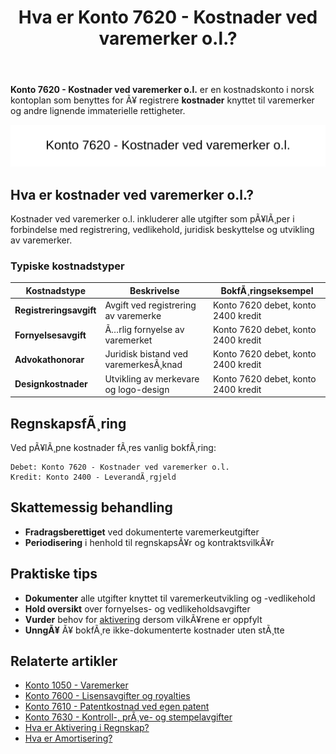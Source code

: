 ﻿---
title: "Hva er Konto 7620 - Kostnader ved varemerker o.l.?"
meta_title: "7620-kostnader-ved-varemerker-o-l"
meta_description: '**Konto 7620 - Kostnader ved varemerker o.l.** er en kostnadskonto i norsk kontoplan som benyttes for Ã¥ registrere **kostnader** knyttet til varemerker og andr...'
slug: 7620-kostnader-ved-varemerker-o-l
type: blog
layout: pages/single
---

**Konto 7620 - Kostnader ved varemerker o.l.** er en kostnadskonto i norsk kontoplan som benyttes for Ã¥ registrere **kostnader** knyttet til varemerker og andre lignende immaterielle rettigheter.

![Illustrasjon av konto 7620 Kostnader ved varemerker o.l.](7620-kostnader-ved-varemerker-o-l-image.svg)

## Hva er kostnader ved varemerker o.l.?

Kostnader ved varemerker o.l. inkluderer alle utgifter som pÃ¥lÃ¸per i forbindelse med registrering, vedlikehold, juridisk beskyttelse og utvikling av varemerker.

### Typiske kostnadstyper

| Kostnadstype              | Beskrivelse                             | BokfÃ¸ringseksempel                  |
|---------------------------|-----------------------------------------|-------------------------------------|
| **Registreringsavgift**   | Avgift ved registrering av varemerke    | Konto 7620 debet, konto 2400 kredit |
| **Fornyelsesavgift**      | Ã…rlig fornyelse av varemerket           | Konto 7620 debet, konto 2400 kredit |
| **Advokathonorar**        | Juridisk bistand ved varemerkesÃ¸knad    | Konto 7620 debet, konto 2400 kredit |
| **Designkostnader**       | Utvikling av merkevare og logo-design   | Konto 7620 debet, konto 2400 kredit |

## RegnskapsfÃ¸ring

Ved pÃ¥lÃ¸pne kostnader fÃ¸res vanlig bokfÃ¸ring:

```text
Debet: Konto 7620 - Kostnader ved varemerker o.l.
Kredit: Konto 2400 - LeverandÃ¸rgjeld
```

## Skattemessig behandling

* **Fradragsberettiget** ved dokumenterte varemerkeutgifter
* **Periodisering** i henhold til regnskapsÃ¥r og kontraktsvilkÃ¥r

## Praktiske tips

* **Dokumenter** alle utgifter knyttet til varemerkeutvikling og -vedlikehold
* **Hold oversikt** over fornyelses- og vedlikeholdsavgifter
* **Vurder** behov for [aktivering](/blogs/regnskap/hva-er-aktivering "Hva er Aktivering i Regnskap?") dersom vilkÃ¥rene er oppfylt
* **UnngÃ¥** Ã¥ bokfÃ¸re ikke-dokumenterte kostnader uten stÃ¸tte

## Relaterte artikler

* [Konto 1050 - Varemerker](/blogs/kontoplan/1050-varemerker "Konto 1050 - Varemerker")
* [Konto 7600 - Lisensavgifter og royalties](/blogs/kontoplan/7600-lisensavgifter-og-royalties "Konto 7600 - Lisensavgifter og royalties")
* [Konto 7610 - Patentkostnad ved egen patent](/blogs/kontoplan/7610-patentkostnad-ved-egen-patent "Konto 7610 - Patentkostnad ved egen patent")
* [Konto 7630 - Kontroll-, prÃ¸ve- og stempelavgifter](/blogs/kontoplan/7630-kontroll-prove-og-stempelavgifter "Konto 7630 - Kontroll-, prÃ¸ve- og stempelavgifter")
* [Hva er Aktivering i Regnskap?](/blogs/regnskap/hva-er-aktivering "Hva er Aktivering i Regnskap?")
* [Hva er Amortisering?](/blogs/regnskap/hva-er-amortisering "Hva er Amortisering?")

